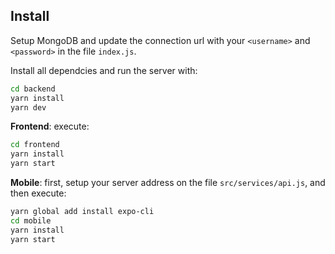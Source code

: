 ## Install
Setup MongoDB and update the connection url with your `<username>` and `<password>` in the file `index.js`.  

Install all dependcies and run the server with:
```bash
cd backend
yarn install
yarn dev
```
**Frontend**: execute:
```bash
cd frontend
yarn install
yarn start
```
**Mobile**: first, setup your server address on the file `src/services/api.js`, and then execute:
```bash
yarn global add install expo-cli
cd mobile
yarn install
yarn start
```